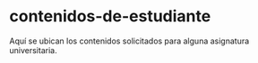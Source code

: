 # contenidos-de-estudiante

Aquí se ubican los contenidos solicitados para alguna asignatura universitaria.
